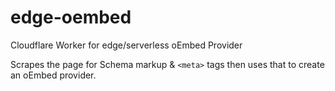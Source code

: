 # edge-oembed

Cloudflare Worker for edge/serverless oEmbed Provider

Scrapes the page for Schema markup & `<meta>` tags then uses that to create an oEmbed provider.
